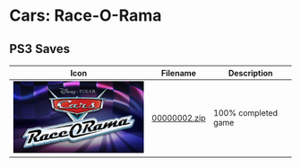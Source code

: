 # Cars: Race-O-Rama

## PS3 Saves

| Icon | Filename | Description |
|------|----------|-------------|
| ![Cars: Race-O-Rama](ICON0.PNG) | [00000002.zip](00000002.zip) | 100% completed game |
